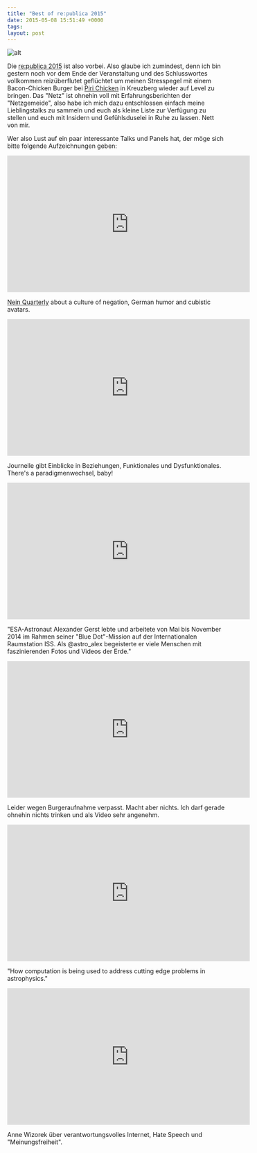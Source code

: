 ```yaml
---
title: "Best of re:publica 2015"
date: 2015-05-08 15:51:49 +0000
tags: 
layout: post
---
```

![alt](https://igcdn-photos-d-a.akamaihd.net/hphotos-ak-xpt1/t51.2885-15/11203211_1581490325459579_181232064_n.jpg)

Die [re:publica 2015](https://re-publica.de/) ist also vorbei. Also glaube ich zumindest, denn ich bin gestern noch vor dem Ende der Veranstaltung und des Schlusswortes vollkommen reizüberflutet geflüchtet um meinen Stresspegel mit einem Bacon-Chicken Burger bei [Piri Chicken](http://piris-chicken.com/) in Kreuzberg wieder auf Level zu bringen. Das "Netz" ist ohnehin voll mit Erfahrungsberichten der "Netzgemeide", also habe ich mich dazu entschlossen einfach meine Lieblingstalks zu sammeln und euch als kleine Liste zur Verfügung zu stellen und euch mit Insidern und Gefühlsduselei in Ruhe zu lassen. Nett von mir.

Wer also Lust auf ein paar interessante Talks und Panels hat, der möge sich bitte folgende Aufzeichnungen geben:

<iframe width="560" height="315" src="https://www.youtube.com/embed/zbpYwifm7oQ" frameborder="0" allowfullscreen></iframe>

[Nein Quarterly](https://twitter.com/neinquarterly) about a culture of negation, German humor and cubistic avatars.

<iframe width="560" height="315" src="https://www.youtube.com/embed/Ji8JrpeuHfM" frameborder="0" allowfullscreen></iframe>

Journelle gibt Einblicke in Beziehungen, Funktionales und Dysfunktionales. There's a paradigmenwechsel, baby!

<iframe width="560" height="315" src="https://www.youtube.com/embed/l8tTRgTqLn8" frameborder="0" allowfullscreen></iframe>

"ESA-Astronaut Alexander Gerst lebte und arbeitete von Mai bis November 2014 im Rahmen seiner "Blue Dot"-Mission auf der Internationalen Raumstation ISS. Als @astro_alex begeisterte er viele Menschen mit faszinierenden Fotos und Videos der Erde."

<iframe width="560" height="315" src="https://www.youtube.com/embed/cW2WLGloftk" frameborder="0" allowfullscreen></iframe>

Leider wegen Burgeraufnahme verpasst. Macht aber nichts. Ich darf gerade ohnehin nichts trinken und als Video sehr angenehm.

<iframe width="560" height="315" src="https://www.youtube.com/embed/j8PFc99q0Sw" frameborder="0" allowfullscreen></iframe>

"How computation is being used to address cutting edge problems in astrophysics."

<iframe width="560" height="315" src="https://www.youtube.com/embed/Vx9-8hNbjkI" frameborder="0" allowfullscreen></iframe>

Anne Wizorek über verantwortungsvolles Internet, Hate Speech und "Meinungsfreiheit".


